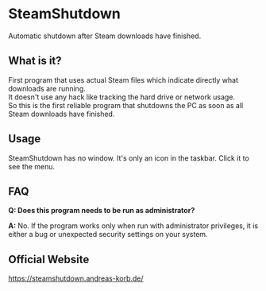 # SteamShutdown
Automatic shutdown after Steam downloads have finished.

## What is it?

First program that uses actual Steam files which indicate directly what downloads are running.  
It doesn't use any hack like tracking the hard drive or network usage.  
So this is the first reliable program that shutdowns the PC as soon as all Steam downloads have finished.

## Usage
SteamShutdown has no window. It's only an icon in the taskbar. Click it to see the menu.

## FAQ

**Q: Does this program needs to be run as administrator?**

**A:** No. If the program works only when run with administrator privileges, it is either a bug or unexpected security settings on your system.

## Official Website
https://steamshutdown.andreas-korb.de/
